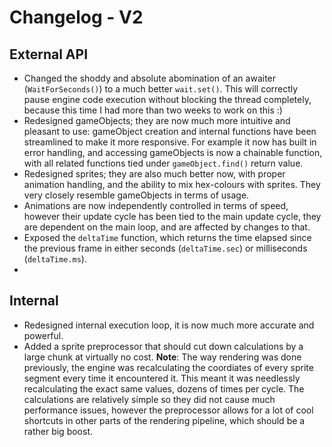 # Changelog - V2

## External API

* Changed the shoddy and absolute abomination of an awaiter (`WaitForSeconds()`) to a much better `wait.set()`. This will correctly pause engine code execution without blocking the thread completely, because this time I had more than two weeks to work on this :)
* Redesigned gameObjects; they are now much more intuitive and pleasant to use:
gameObject creation and internal functions have been streamlined to make it more responsive. For example it now has built in error handling, and accessing gameObjects is now a chainable function, with all related functions tied under `gameObject.find()` return value.
* Redesigned sprites; they are also much better now, with proper animation handling, and the ability to mix hex-colours with sprites. They very closely resemble gameObjects in terms of usage.
* Animations are now independently controlled in terms of speed, however their update cycle has been tied to the main update cycle, they are dependent on the main loop, and are affected by changes to that.
* Exposed the `deltaTime` function, which returns the time elapsed since the previous frame in either seconds (`deltaTime.sec`) or milliseconds (`deltaTime.ms`).
* 


## Internal

* Redesigned internal execution loop, it is now much more accurate and powerful.
* Added a sprite preprocessor that should cut down calculations by a large chunk at virtually no cost. **Note**: The way rendering was done previously, the engine was recalculating the coordiates of every sprite segment every time it encountered it. This meant it was needlessly recalculating the exact same values, dozens of times per cycle. The calculations are relatively simple so they did not cause much performance issues, however the preprocessor allows for a lot of cool shortcuts in other parts of the rendering pipeline, which should be a rather big boost. 